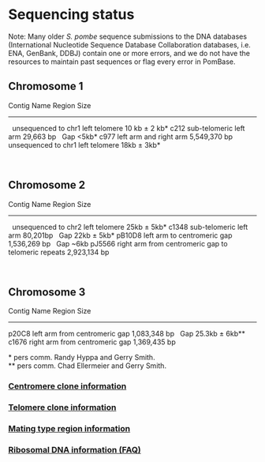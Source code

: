 # Sequencing status 

Note: Many older *S. pombe* sequence submissions to the DNA databases
(International Nucleotide Sequence Database Collaboration databases,
i.e. ENA, GenBank, DDBJ) contain one or more errors, and we do not have
the resources to maintain past sequences or flag every error in PomBase.

Chromosome 1
------------

  Contig Name   Region                              Size
  ------------- ----------------------------------- ----------------
                unsequenced to chr1 left telomere   10 kb ± 2 kb\*
  c212          sub-telomeric left arm              29,663 bp
                Gap                                 &lt;5kb\*
  c977          left arm and right arm              5,549,370 bp
                unsequenced to chr1 left telomere   18kb ± 3kb\*

 

Chromosome 2
------------

  Contig Name   Region                                                Size
  ------------- ----------------------------------------------------- --------------
                unsequenced to chr2 left telomere                     25kb ± 5kb\*
  c1348         sub-telomeric left arm                                80,201bp
                Gap                                                   22kb ± 5kb\*
  pB10D8        left arm to centromeric gap                           1,536,269 bp
                Gap                                                   \~6kb
  pJ5566        right arm from centromeric gap to telomeric repeats   2,923,134 bp

 

Chromosome 3
------------

  Contig Name   Region                           Size
  ------------- -------------------------------- ------------------
  p20C8         left arm from centromeric gap    1,083,348 bp
                Gap                              25.3kb ± 6kb\*\*
  c1676         right arm from centromeric gap   1,369,435 bp

\* pers comm. Randy Hyppa and Gerry Smith.\
\*\* pers comm. Chad Ellermeier and Gerry Smith.

### [Centromere clone information](centromeres)

### [Telomere clone information](telomeres)

### [Mating type region information](/status/mating-type-region)

### [Ribosomal DNA information (FAQ)](/faqs/are-there-any-rdna-repeat-sequences-pombase)
